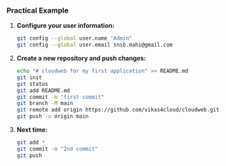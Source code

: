 ### Practical Example

1. **Configure your user information:**

   ```bash
   git config --global user.name "Admin"
   git config --global user.email snsb.mahi@gmail.com
   ```

2. **Create a new repository and push changes:**

   ```bash
   echo "# cloudweb for my first application" >> README.md
   git init
   git status
   git add README.md
   git commit -m "first commit"
   git branch -M main
   git remote add origin https://github.com/vikas4cloud/cloudweb.git
   git push -u origin main
   ```

3. **Next time:**

   ```bash
   git add *
   git commit -m "2nd commit"
   git push
   ```
